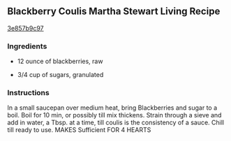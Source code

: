 ## Blackberry Coulis Martha Stewart Living Recipe

[3e857b9c97](http://cookeatshare.com/recipes/blackberry-coulis-martha-stewart-living-86357)

### Ingredients

 - 12 ounce of blackberries, raw

 - 3/4 cup of sugars, granulated

### Instructions

In a small saucepan over medium heat, bring Blackberries and sugar to a boil. Boil for 10 min, or possibly till mix thickens. Strain through a sieve and add in water, a Tbsp. at a time, till coulis is the consistency of a sauce. Chill till ready to use. MAKES Sufficient FOR 4 HEARTS